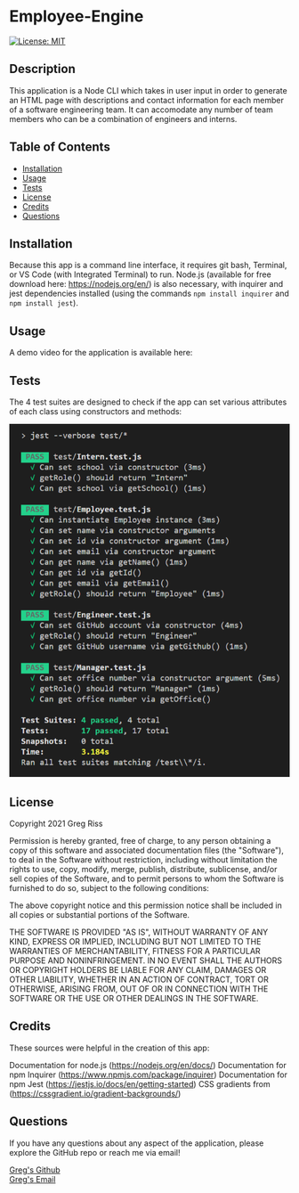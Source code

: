 # Employee-Engine  

[![License: MIT](https://img.shields.io/badge/License-MIT-yellow.svg)](https://opensource.org/licenses/MIT)

## Description  

This application is a Node CLI which takes in user input in order to generate an HTML page with descriptions and contact information for each member of a software engineering team. It can accomodate any number of team members who can be a combination of engineers and interns.

## Table of Contents  

- [Installation](#installation)  
- [Usage](#usage)  
- [Tests](#tests)
- [License](#license)  
- [Credits](#credits)  
- [Questions](#questions)  

## Installation  

Because this app is a command line interface, it requires git bash, Terminal, or VS Code (with Integrated Terminal) to run. Node.js (available for free download here: https://nodejs.org/en/) is also necessary, with inquirer and jest dependencies installed (using the commands `npm install inquirer` and `npm install jest`).

## Usage  

A demo video for the application is available here:  

## Tests  

The 4 test suites are designed to check if the app can set various attributes of each class using constructors and methods:

![Tests Passed](./assets/images/tests.png)

## License  

Copyright 2021 Greg Riss

Permission is hereby granted, free of charge, to any person obtaining a copy of this software and associated documentation files (the "Software"), to deal in the Software without restriction, including without limitation the rights to use, copy, modify, merge, publish, distribute, sublicense, and/or sell copies of the Software, and to permit persons to whom the Software is furnished to do so, subject to the following conditions:

The above copyright notice and this permission notice shall be included in all copies or substantial portions of the Software.

THE SOFTWARE IS PROVIDED "AS IS", WITHOUT WARRANTY OF ANY KIND, EXPRESS OR IMPLIED, INCLUDING BUT NOT LIMITED TO THE WARRANTIES OF MERCHANTABILITY, FITNESS FOR A PARTICULAR PURPOSE AND NONINFRINGEMENT. IN NO EVENT SHALL THE AUTHORS OR COPYRIGHT HOLDERS BE LIABLE FOR ANY CLAIM, DAMAGES OR OTHER LIABILITY, WHETHER IN AN ACTION OF CONTRACT, TORT OR OTHERWISE, ARISING FROM, OUT OF OR IN CONNECTION WITH THE SOFTWARE OR THE USE OR OTHER DEALINGS IN THE SOFTWARE.

## Credits  

These sources were helpful in the creation of this app:

Documentation for node.js (https://nodejs.org/en/docs/)
Documentation for npm Inquirer (https://www.npmjs.com/package/inquirer)
Documentation for npm Jest (https://jestjs.io/docs/en/getting-started)
CSS gradients from (https://cssgradient.io/gradient-backgrounds/)

## Questions  

If you have any questions about any aspect of the application, please explore the GitHub repo or reach me via email!  

[Greg's Github](https://github.com/gregriss)  
[Greg's Email](mailto:gregriss23@gmail.com)